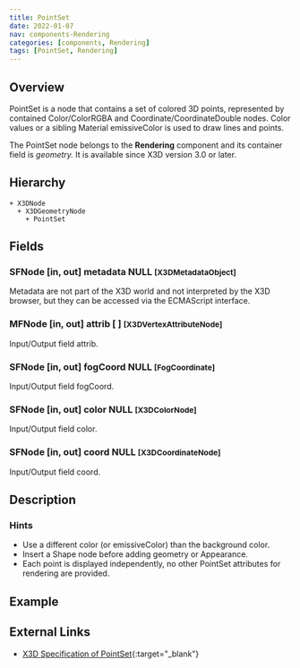 ```yaml
---
title: PointSet
date: 2022-01-07
nav: components-Rendering
categories: [components, Rendering]
tags: [PointSet, Rendering]
---
```

<style>
.post h3 {
  word-spacing: 0.2em;
}
</style>

## Overview

PointSet is a node that contains a set of colored 3D points, represented by contained Color/ColorRGBA and Coordinate/CoordinateDouble nodes. Color values or a sibling Material emissiveColor is used to draw lines and points.

The PointSet node belongs to the **Rendering** component and its container field is *geometry.* It is available since X3D version 3.0 or later.

## Hierarchy

```
+ X3DNode
  + X3DGeometryNode
    + PointSet
```

## Fields

### SFNode [in, out] **metadata** NULL <small>[X3DMetadataObject]</small>

Metadata are not part of the X3D world and not interpreted by the X3D browser, but they can be accessed via the ECMAScript interface.

### MFNode [in, out] **attrib** [ ] <small>[X3DVertexAttributeNode]</small>

Input/Output field attrib.

### SFNode [in, out] **fogCoord** NULL <small>[FogCoordinate]</small>

Input/Output field fogCoord.

### SFNode [in, out] **color** NULL <small>[X3DColorNode]</small>

Input/Output field color.

### SFNode [in, out] **coord** NULL <small>[X3DCoordinateNode]</small>

Input/Output field coord.

## Description

### Hints

- Use a different color (or emissiveColor) than the background color.
- Insert a Shape node before adding geometry or Appearance.
- Each point is displayed independently, no other PointSet attributes for rendering are provided.

## Example

<x3d-canvas src="https://create3000.github.io/media/examples/Rendering/PointSet/PointSet.x3d"></x3d-canvas>

## External Links

- [X3D Specification of PointSet](https://www.web3d.org/documents/specifications/19775-1/V4.0/Part01/components/rendering.html#PointSet){:target="_blank"}

